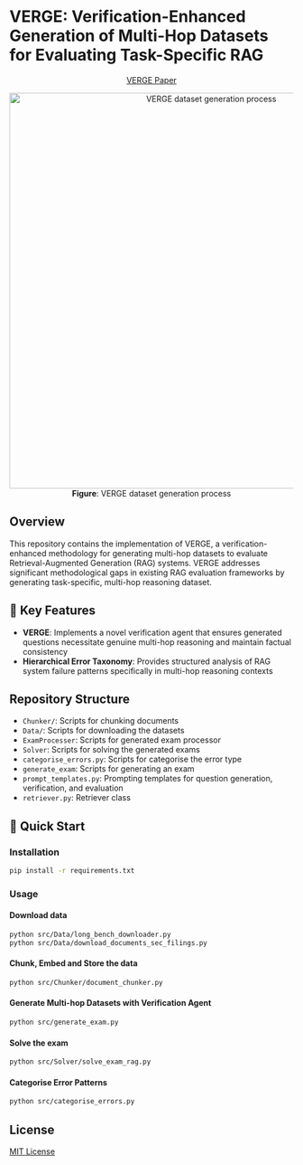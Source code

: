 # VERGE: Verification-Enhanced Generation of Multi-Hop Datasets for Evaluating Task-Specific RAG

<p align="center">
<a href="...">VERGE Paper</a>
</p>

<p align="center">
  <img src="img/question-generation-flow.png" alt="VERGE dataset generation process" 
  style="width:700px">
  <br>
  <b>Figure</b>: VERGE dataset generation process
</p>

## Overview

This repository contains the implementation of VERGE, a verification-enhanced methodology for generating multi-hop datasets to evaluate Retrieval-Augmented Generation (RAG) systems. VERGE addresses significant methodological gaps in existing RAG evaluation frameworks by generating task-specific, multi-hop reasoning dataset.

## 🌟 Key Features

- **VERGE**: Implements a novel verification agent that ensures generated questions necessitate genuine multi-hop reasoning and maintain factual consistency
- **Hierarchical Error Taxonomy**: Provides structured analysis of RAG system failure patterns specifically in multi-hop reasoning contexts

## Repository Structure

- `Chunker/`: Scripts for chunking documents
- `Data/`: Scripts for downloading the datasets
- `ExamProcesser`: Scripts for generated exam processor
- `Solver`: Scripts for solving the generated exams
- `categorise_errors.py`: Scripts for categorise the error type
- `generate_exam`: Scripts for generating an exam
- `prompt_templates.py`: Prompting templates for question generation, verification, and evaluation
- `retriever.py`: Retriever class

## 🚀 Quick Start

### Installation

```bash
pip install -r requirements.txt
```

### Usage

#### Download data

```bash
python src/Data/long_bench_downloader.py
python src/Data/download_documents_sec_filings.py
```

#### Chunk, Embed and Store the data

```bash
python src/Chunker/document_chunker.py
```

#### Generate Multi-hop Datasets with Verification Agent

```bash
python src/generate_exam.py
```

#### Solve the exam

```bash
python src/Solver/solve_exam_rag.py
```

#### Categorise Error Patterns

```bash
python src/categorise_errors.py
```

## License

[MIT License](LICENSE)